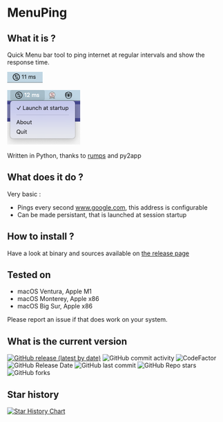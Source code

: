 # MenuPing

## What it is ?
Quick Menu bar tool to ping internet at regular intervals and show the response time.

![](images/screenshot0.png)

![](images/screenshot1.png)

Written in Python, thanks to [rumps](https://github.com/jaredks/rumps) and py2app

## What does it do ?

Very basic :

* Pings every second www.google.com, this address is configurable
* Can be made persistant, that is launched at session startup

## How to install ?

Have a look at binary and sources available on [the release page](https://github.com/julienbordet/MenuPing/releases/)

## Tested on

* macOS Ventura, Apple M1
* macOS Monterey, Apple x86
* macOS Big Sur, Apple x86

Please report an issue if that does work on your system.


## What is the current version

[![GitHub release (latest by date)](https://img.shields.io/github/v/release/julienbordet/MenuPing)](https://github.com/julienbordet/MenuPing/releases)
![GitHub commit activity](https://img.shields.io/github/commit-activity/m/julienbordet/MenuPing)
![CodeFactor](https://www.codefactor.io/repository/github/julienbordet/MenuPing/badge)
![GitHub Release Date](https://img.shields.io/github/release-date/julienbordet/MenuPing?logo=github)
![GitHub last commit](https://img.shields.io/github/last-commit/julienbordet/MenuPing?logo=github)
![GitHub Repo stars](https://img.shields.io/github/stars/julienbordet/MenuPing?style=social)
![GitHub forks](https://img.shields.io/github/forks/julienbordet/MenuPing?style=social)

## Star history

[![Star History Chart](https://api.star-history.com/svg?repos=julienbordet/MenuPing&type=Date)](https://star-history.com/#julienbordet/MenuPing&Date)
